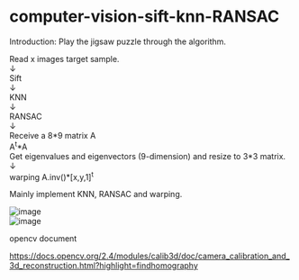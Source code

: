 # computer-vision-sift-knn-RANSAC

Introduction: Play the jigsaw puzzle through the algorithm.

Read x images target sample.  
↓  
Sift  
↓  
KNN  
↓  
RANSAC  
↓  
Receive a 8\*9 matrix A  
A<sup>t</sup>\*A  
Get eigenvalues and eigenvectors (9-dimension) and resize to 3\*3 matrix.  
↓  
warping A.inv()\*[x,y,1]<sup>t</sup>  

Mainly implement KNN, RANSAC and warping.

![image](https://raw.githubusercontent.com/frank83413/computer-vision-sift-knn-RANSAC/master/img/output.jpg)  
![image](https://raw.githubusercontent.com/frank83413/computer-vision-sift-knn-RANSAC/master/img/output2.jpg)  

opencv document

https://docs.opencv.org/2.4/modules/calib3d/doc/camera_calibration_and_3d_reconstruction.html?highlight=findhomography
